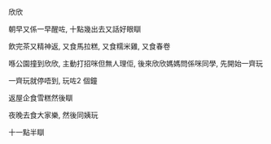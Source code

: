 欣欣

朝早又係一早醒咗, 十點幾出去又話好眼瞓

飲完茶又精神返, 又食馬拉糕, 又食糯米雞, 又食春卷

喺公園撞到欣欣, 主動打招咪但無人理佢, 後來欣欣媽媽問係咪同學, 先開始一齊玩

一齊玩就停唔到, 玩咗2 個鐘

返屋企食雪糕然後瞓

夜晚去食大家樂, 然後同姨玩

十一點半瞓
